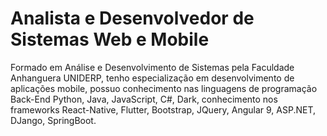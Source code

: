 # Analista e Desenvolvedor de Sistemas Web e Mobile


Formado em Análise e Desenvolvimento de Sistemas pela Faculdade Anhanguera UNIDERP, tenho especialização em desenvolvimento de aplicações mobile,
possuo conhecimento nas linguagens de programação Back-End Python, Java, JavaScript, C#, Dark, conhecimento nos frameworks React-Native, Flutter, Bootstrap, JQuery, Angular 9, ASP.NET, DJango, SpringBoot. 



